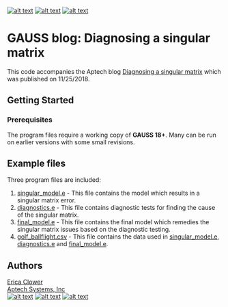 <!-- Please don't remove this: Grab your social icons from https://github.com/carlsednaoui/gitsocial -->

<!-- display the social media buttons in your README -->

[![alt text][1.1]][1]
[![alt text][2.1]][2]
[![alt text][3.1]][3]

<!-- links to social media icons -->
<!-- no need to change these -->

<!-- icons with padding -->

[1.1]: https://www.aptech.com/wp-content/uploads/2019/02/fb.png (Visit Aptech Facebook)
[2.1]: https://www.aptech.com/wp-content/uploads/2019/02/gh.png (Aptech Github)
[3.1]: https://www.aptech.com/wp-content/uploads/2019/02/li.png (Find us on LinkedIn)

<!-- links to your social media accounts -->
<!-- update these accordingly -->

[1]: https://www.facebook.com/GAUSSAptech/
[2]: https://github.com/aptech
[3]: https://linkedin.com/in/ericaclower
<!-- Please don't remove this: Grab your social icons from https://github.com/carlsednaoui/gitsocial -->

# GAUSS blog: Diagnosing a singular matrix
This code accompanies the Aptech blog [Diagnosing a singular matrix](https://www.aptech.com/blog/diagnosing-a-singular-matrix/) which was published on 11/25/2018.

## Getting Started
### Prerequisites
The program files require a working copy of **GAUSS 18+**. Many can be run on earlier versions with some small revisions.

## Example files
Three program files are included:
1. [singular_model.e](singular_model.e) - This file contains the model which results in a singular matrix error.
2. [diagnostics.e](diagnostics.e) - This file contains diagnostic tests for finding the cause of the singular matrix.
3. [final_model.e](final_model.e) - This file contains the final model which remedies the singular matrix issues based on the diagnostic testing.
3. [golf_ballflight.csv](golf_ballflight.csv) - This file contains the data used in [singular_model.e](singular_model.e), [diagnostics.e](diagnostics.e) and [final_model.e](final_model.e).

## Authors
[Erica Clower](mailto:eclower@aptech.com)  
[Aptech Systems, Inc](https://www.aptech.com/)  
[![alt text][1.1]][1]
[![alt text][2.1]][2]
[![alt text][3.1]][3]

